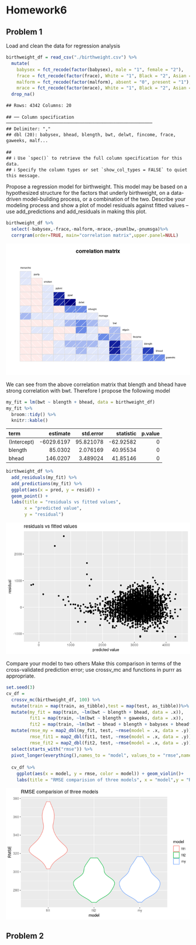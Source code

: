Homework6
================

## Problem 1

Load and clean the data for regression analysis

``` r
birthweight_df = read_csv("./birthweight.csv") %>%
  mutate(
    babysex = fct_recode(factor(babysex), male = "1", female = "2"),
    frace = fct_recode(factor(frace), White = "1", Black = "2", Asian = "3", Puerto_Rican = "4", Other = "8"),
    malform = fct_recode(factor(malform), absent = "0", present = "1"),
    mrace = fct_recode(factor(mrace), White = "1", Black = "2", Asian = "3", Puerto_Rican = "4"))%>%
  drop_na()
```

    ## Rows: 4342 Columns: 20

    ## ── Column specification ────────────────────────────────────────────────────────
    ## Delimiter: ","
    ## dbl (20): babysex, bhead, blength, bwt, delwt, fincome, frace, gaweeks, malf...

    ## 
    ## ℹ Use `spec()` to retrieve the full column specification for this data.
    ## ℹ Specify the column types or set `show_col_types = FALSE` to quiet this message.

Propose a regression model for birthweight. This model may be based on a
hypothesized structure for the factors that underly birthweight, on a
data-driven model-building process, or a combination of the two.
Describe your modeling process and show a plot of model residuals
against fitted values – use add_predictions and add_residuals in making
this plot.

``` r
birthweight_df %>%
  select(-babysex,-frace,-malform,-mrace,-pnumlbw,-pnumsga)%>%
  corrgram(order=TRUE, main="correlation matrix",upper.panel=NULL)
```

![](p8105_hw6_tg2753_files/figure-gfm/unnamed-chunk-2-1.png)<!-- -->

We can see from the above correlation matrix that blength and bhead have
strong correlation with bwt. Therefore I propose the following model

``` r
my_fit = lm(bwt ~ blength + bhead, data = birthweight_df)
my_fit %>%   
  broom::tidy() %>% 
  knitr::kable()
```

| term        |   estimate | std.error | statistic | p.value |
|:------------|-----------:|----------:|----------:|--------:|
| (Intercept) | -6029.6197 | 95.821078 | -62.92582 |       0 |
| blength     |    85.0302 |  2.076169 |  40.95534 |       0 |
| bhead       |   146.0207 |  3.489024 |  41.85146 |       0 |

``` r
birthweight_df %>% 
  add_residuals(my_fit) %>% 
  add_predictions(my_fit) %>% 
  ggplot(aes(x = pred, y = resid)) +
  geom_point() +
  labs(title = "residuals vs fitted values",
       x = "predicted value",
       y = "residual")
```

![](p8105_hw6_tg2753_files/figure-gfm/unnamed-chunk-3-1.png)<!-- -->

Compare your model to two others Make this comparison in terms of the
cross-validated prediction error; use crossv_mc and functions in purrr
as appropriate.

``` r
set.seed(3)
cv_df = 
  crossv_mc(birthweight_df, 100) %>% 
  mutate(train = map(train, as_tibble),test = map(test, as_tibble))%>%
  mutate(my_fit = map(train, ~lm(bwt ~ blength + bhead, data = .x)),
         fit1 = map(train, ~lm(bwt ~ blength + gaweeks, data = .x)),
         fit2 = map(train, ~lm(bwt ~ bhead + blength + babysex + bhead*blength + bhead*babysex + blength*babysex + bhead*blength*babysex, data = .x)))%>%
  mutate(rmse_my = map2_dbl(my_fit, test, ~rmse(model = .x, data = .y)),
         rmse_fit1 = map2_dbl(fit1, test, ~rmse(model = .x, data = .y)),
         rmse_fit2 = map2_dbl(fit2, test, ~rmse(model = .x, data = .y)))%>%
  select(starts_with("rmse")) %>% 
  pivot_longer(everything(),names_to = "model", values_to = "rmse",names_prefix = "rmse_")
 
  cv_df %>%
    ggplot(aes(x = model, y = rmse, color = model)) + geom_violin()+
    labs(title = "RMSE comparision of three models", x = "model",y = "RMSE")
```

![](p8105_hw6_tg2753_files/figure-gfm/unnamed-chunk-4-1.png)<!-- -->

## Problem 2
